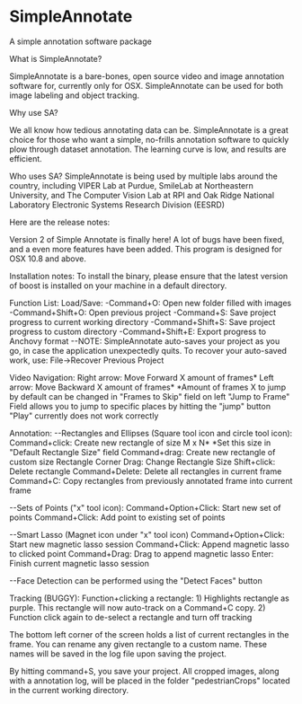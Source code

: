# SimpleAnnotate
A simple annotation software package

What is SimpleAnnotate?

SimpleAnnotate is a bare-bones, open source video and image annotation software for, currently only for OSX.  SimpleAnnotate can be used for both image labeling and object tracking.

Why use SA?

We all know how tedious annotating data can be. SimpleAnnotate is a great choice for those who want a simple, no-frills annotation software to quickly plow through dataset annotation. The learning curve is low, and results are efficient.
 
Who uses SA?
SimpleAnnotate is being used by multiple labs around the country, including VIPER Lab at Purdue, SmileLab at Northeastern University, and The Computer Vision Lab at RPI and Oak Ridge National Laboratory Electronic Systems Research Division (EESRD)
 
Here are the release notes:
 
Version 2 of Simple Annotate is finally here! A lot of bugs have been fixed, and a even more features have been added. This program is designed for OSX 10.8 and above.
 
Installation notes:
To install the binary, please ensure that the latest version of boost is installed on your machine in a default directory.
 
Function List:
Load/Save:
-Command+O: Open new folder filled with images
-Command+Shift+O: Open previous project
-Command+S: Save project progress to current working directory
-Command+Shift+S: Save project progress to custom directory
-Command+Shift+E: Export progress to Anchovy format
--NOTE: SimpleAnnotate auto-saves your project as you go, in case the application unexpectedly quits.  To recover your auto-saved work, use: File->Recover Previous Project

 
Video Navigation:
Right arrow: Move Forward X amount of frames*
Left arrow: Move Backward X amount of frames*
*Amount of frames X to jump by default can be changed in "Frames to Skip" field on left
"Jump to Frame" Field allows you to jump to specific places by hitting the "jump" button
"Play" currently does not work correctly
 
Annotation:
--Rectangles and Ellipses (Square tool icon and circle tool icon):
Command+click: Create new rectangle of size M x N*
*Set this size in "Default Rectangle Size" field
Command+drag: Create new rectangle of custom size
Rectangle Corner Drag: Change Rectangle Size
Shift+click: Delete rectangle
Command+Delete: Delete all rectangles in current frame
Command+C: Copy rectangles from previously annotated frame into current frame
 
--Sets of Points ("x" tool icon):
Command+Option+Click: Start new set of points
Command+Click: Add point to existing set of points

--Smart Lasso (Magnet icon under "x" tool icon)
Command+Option+Click: Start new magnetic lasso session
Command+Click: Append magnetic lasso to clicked point
Command+Drag: Drag to append magnetic lasso
Enter: Finish current magnetic lasso session

--Face Detection can be performed using the "Detect Faces" button

Tracking (BUGGY):
Function+clicking a rectangle: 1) Highlights rectangle as purple.  This rectangle will now auto-track on a Command+C copy. 2) Function click again to de-select a rectangle and turn off tracking 
 
 
 
The bottom left corner of the screen holds a list of current rectangles in the frame.  You can rename any given rectangle to a custom name.  These names will be saved in the log file upon saving the project.
 
By hitting command+S, you save your project.  All cropped images, along with a annotation log, will be placed in the folder "pedestrianCrops" located in the current working directory.
